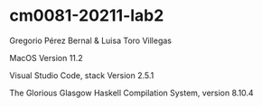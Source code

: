# cm0081-20211-lab2

Gregorio Pérez Bernal & Luisa Toro Villegas

MacOS Version 11.2

Visual Studio Code, stack Version 2.5.1


The Glorious Glasgow Haskell Compilation System, version 8.10.4
